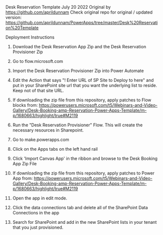 Desk Reservation Template July 20 2022
Original by https://github.com/aprildunnam
Check original repo for original / updated version: https://github.com/aprildunnam/PowerApps/tree/master/Desk%20Reservation%20Template

Deployment Instructions
1. Download the Desk Reservation App Zip and the Desk Reservation Provisioner Zip
2. Go to flow.microsoft.com
3. Import the Desk Reservation Provisioner Zip into Power Automate
4. Edit the Action that says "! Enter URL of SP Site to Deploy to here" and put in your SharePoint site url that you want the underlying list to reside. Keep not of that site URL.

5. If downloading the zip file from this repository, 
apply patches to Flow blocks from: 
https://powerusers.microsoft.com/t5/Webinars-and-Video-Gallery/Desk-Booking-amp-Reservation-Power-Apps-Template/m-p/1680663/highlight/true#M2119

6. Run the "Desk Reservation Provisioner" Flow. This will create the necessary resources in Sharepoint.
7. Go to make.powerapps.com
8. Click on the Apps tabs on the left hand rail
9. Click 'Import Canvas App' in the ribbon and browse to the Desk Booking App Zip File

10. If downloading the zip file from this repository,
apply patches to Power App from:
https://powerusers.microsoft.com/t5/Webinars-and-Video-Gallery/Desk-Booking-amp-Reservation-Power-Apps-Template/m-p/1680663/highlight/true#M2119


11. Open the app in edit mode.
12. Click the data connections tab and delete all of the SharePoint Data Connections in the app
13. Search for SharePoint and add in the new SharePoint lists in your tenant that you just provisioned.
